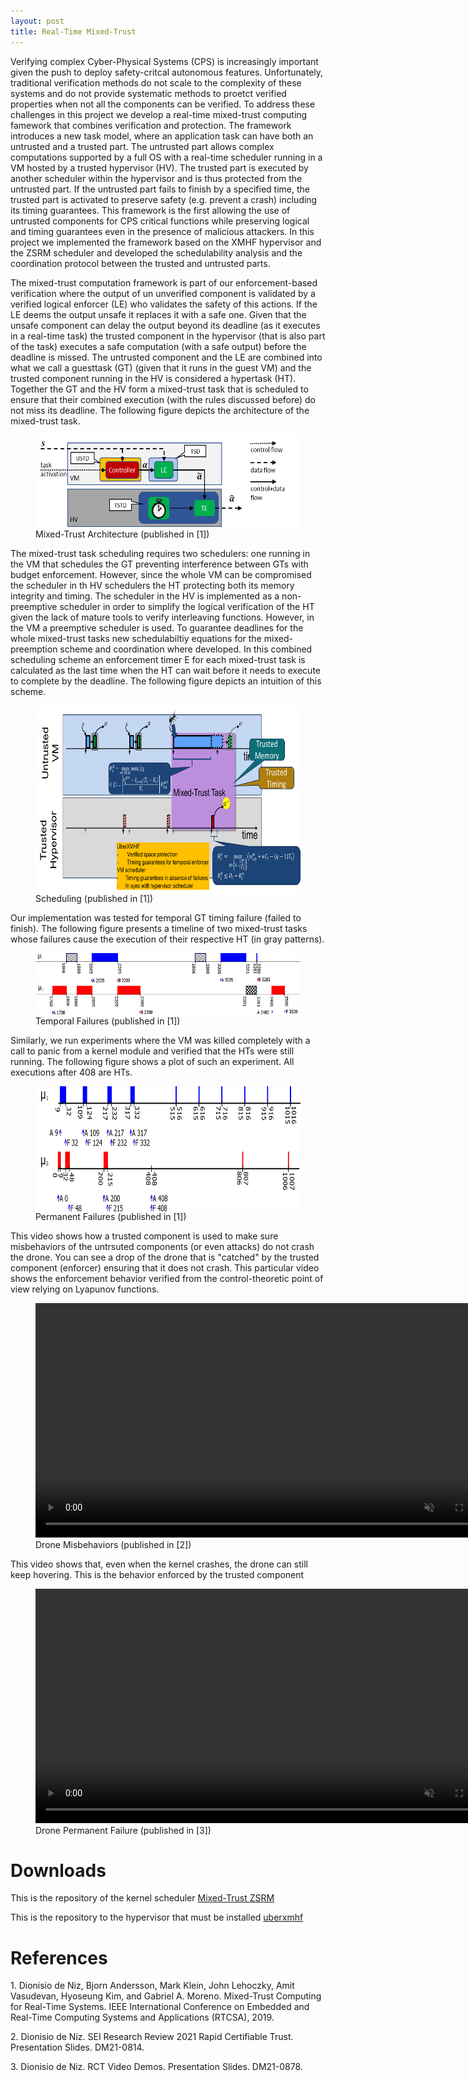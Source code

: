 ```yaml
---
layout: post
title: Real-Time Mixed-Trust
---
```


Verifying complex Cyber-Physical Systems (CPS) is increasingly important given the push to deploy safety-critcal autonomous features. Unfortunately, traditional verification methods do not scale to the complexity of these systems and do not provide systematic methods to proetct verified properties when not all the components can be verified. To address these challenges in this project we develop a real-time mixed-trust computing famework that combines verification and protection. The framework introduces a new task model, where an application task can have both an untrusted and a trusted part. The untrusted part allows complex computations supported by a full OS with a real-time scheduler running in a VM hosted by a trusted hypervisor (HV). The trusted part is executed by another scheduler within the hypervisor and is thus protected from the untrusted part. If the untrusted part fails to finish by a specified time, the trusted part is activated to preserve safety (e.g. prevent a crash) including its timing guarantees. This framework is the first allowing the use of untrusted components for CPS critical functions while preserving logical and timing guarantees even in the presence of malicious attackers. In this project we implemented the framework based on the XMHF hypervisor and the ZSRM scheduler and developed the schedulability analysis and the coordination protocol between the trusted and untrusted parts.

The mixed-trust computation framework is part of our enforcement-based verification where the output of un unverified component is validated by a verified logical enforcer (LE) who validates the safety of this actions. If the LE deems the output unsafe it replaces it with a safe one. Given that the unsafe component can delay the output beyond its deadline (as it executes in a real-time task) the trusted component in the hypervisor (that is also part of the task) executes a safe computation (with a safe output) before the deadline is missed. The untrusted component and the LE are combined into what we call a guesttask (GT) (given that it runs in the guest VM) and the trusted component running in the HV is considered a hypertask (HT). Together the GT and the HV form a mixed-trust task that is scheduled to ensure that their combined execution (with the rules discussed before) do not miss its deadline. The following figure depicts the architecture of the mixed-trust task.

<figure>
<img src="images/architecture.png" height="150" align="middle"/>
<figcaption>Mixed-Trust Architecture (published in [1])</figcaption>
</figure>

The mixed-trust task scheduling requires two schedulers: one running in the VM that schedules the GT preventing interference between GTs with budget enforcement. However, since the whole VM can be compromised the scheduler in th HV schedulers the HT protecting both its memory integrity and timing. The scheduler in the HV is implemented as a non-preemptive scheduler in order to simplify the logical verification of the HT given the lack of mature tools to verify interleaving functions. However, in the VM a preemptive scheduler is used. To guarantee deadlines for the whole mixed-trust tasks new schedulabiltiy equations for the mixed-preemption scheme and coordination where developed. In this combined scheduling scheme an enforcement timer E for each mixed-trust task is calculated as the last time when the HT can wait before it needs to execute to complete by the deadline. The following figure depicts an intuition of this scheme.

<figure>
<img src="images/mixed-trust-scheduling.png" height="300" align="middle"/>
<figcaption>Scheduling (published in [1])</figcaption>
</figure>

Our implementation was tested for temporal GT timing failure (failed to finish). The following figure presents a timeline of two mixed-trust tasks whose failures cause the execution of their respective HT (in gray patterns).

<figure>
<img src="images/two-task-timeline-1.png" height="100" align="middle"/>
<figcaption>Temporal Failures (published in [1])</figcaption>
</figure>

Similarly, we run experiments where the VM was killed completely with a call to panic from a kernel module and verified that the HTs were still running. The following figure shows a plot of such an experiment. All executions after 408 are HTs.

<figure>
<img src="images/plot-crash-4c.png" height="200" align="middle"/>
<figcaption>Permanent Failures (published in [1])</figcaption>
</figure>

This video shows how a trusted component is used to make sure misbehaviors of the untrsuted components (or even attacks) do not crash the drone. You can see a drop of the drone that is "catched" by the trusted component (enforcer) ensuring that it does not crash. This particular video shows the enforcement behavior verified from the control-theoretic point of view relying on Lyapunov functions.

<figure>
<video muted width="750" controls='true'>
 <source src="enforced-drone.mp4" type="video/mp4">
 Browser does not support video
</video>
<figcaption>Drone Misbehaviors (published in [2])</figcaption>
</figure>

This video shows that, even when the kernel crashes, the drone can still keep hovering. This is the behavior enforced by the trusted component

<figure>
<video muted width="750" controls='true'>
  <source src="ht.mp4" type="video/mp4">
Browser does not support video
</video>
<figcaption>Drone Permanent Failure (published in [3])</figcaption>
</figure>

# Downloads

This is the repository of the kernel scheduler <a href="https://github.com/cps-sei/mixed-trust-zsrmv-public">Mixed-Trust ZSRM</a>

This is the repository to the hypervisor that must be installed <a href="https://uberxmhf.org/">uberxmhf</a>

# References
<p id="deniz2019">1. Dionisio de Niz, Bjorn Andersson, Mark Klein, John Lehoczky, Amit Vasudevan, Hyoseung Kim, and Gabriel A. Moreno.
Mixed-Trust Computing for Real-Time Systems. IEEE International Conference on Embedded and Real-Time Computing Systems and Applications (RTCSA), 2019.
</p>

<p>
2. Dionisio de Niz. SEI Research Review 2021 Rapid Certifiable Trust. Presentation Slides. DM21-0814.
</p>

<p>
3. Dionisio de Niz. RCT Video Demos. Presentation Slides. DM21-0878.
</p>
